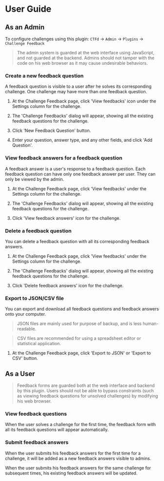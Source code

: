 # User Guide 

## As an Admin

To configure challenges using this plugin: `CTFd` -> `Admin` -> `Plugins` -> `Challenge Feedback`

> The admin system is guarded at the web interface using JavaScript, and not guarded at the backend. 
Admins should not tamper with the code on his web browser as it may cause undesirable behaviors.

### Create a new feedback question

A feedback question is visible to a user after he solves its corresponding challenge.
One challenge may have more than one feedback question.

1. At the Challenge Feedback page, click 'View feedbacks' icon under the Settings column for the challenge.

1. The 'Challenge Feedbacks' dialog will appear, showing all the existing feedback questions for the challenge.

1. Click 'New Feedback Question' button.

1. Enter your question, answer type, and any other fields, and click 'Add Question'.

### View feedback answers for a feedback question

A feedback answer is a user's response to a feedback question.
Each feedback question can have only one feedback answer per user. 
They can only be viewed by the admin.

1. At the Challenge Feedback page, click 'View feedbacks' under the Settings column for the challenge.

1. The 'Challenge Feedbacks' dialog will appear, showing all the existing feedback questions for the challenge.

1. Click 'View feedback answers' icon for the challenge.

### Delete a feedback question

You can delete a feedback question with all its corresponding feedback answers.

1. At the Challenge Feedback page, click 'View feedbacks' under the Settings column for the challenge.

1. The 'Challenge Feedbacks' dialog will appear, showing all the existing feedback questions for the challenge.

1. Click 'Delete feedback answers' icon for the challenge.

### Export to JSON/CSV file

You can export and download all feedback questions and feedback answers onto your computer.

> JSON files are mainly used for purpose of backup, and is less human-readable.

> CSV files are recommended for using a spreadsheet editor or statistical application.

1. At the Challenge Feedback page, click 'Export to JSON' or 'Export to CSV' button.

## As a User

> Feedback forms are guarded both at the web interface and backend by this plugin. 
Users should not be able to bypass constraints (such as viewing feedback questions for unsolved challenges) by modifying his web browser.

### View feedback questions

When the user solves a challenge for the first time, the feedback form with all its feedback questions will appear automatically.

### Submit feedback answers

When the user submits his feedback answers for the first time for a challenge, it will be added as a new feedback answers visible to admins.

When the user submits his feedback answers for the same challenge for subsequent times, his existing feedback answers will be updated.